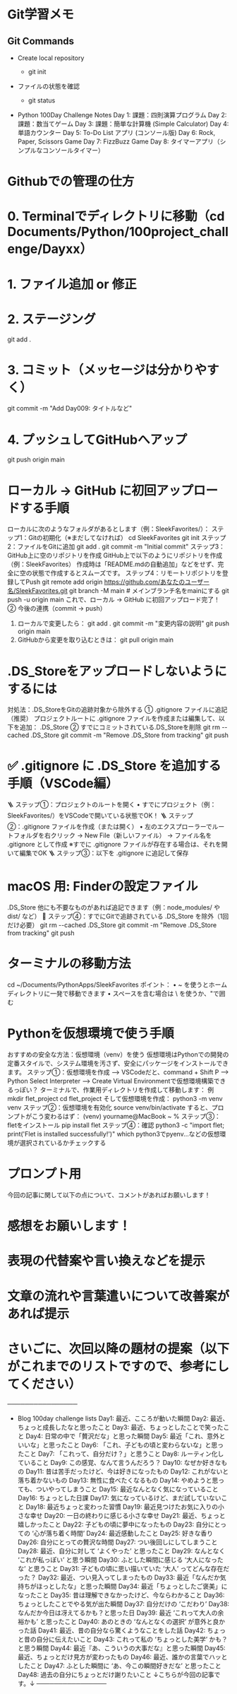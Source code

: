 # Git学習メモ
## Git Commands

- Create local repository
    - git init
- ファイルの状態を確認
    - git status

- Python 100Day Challenge Notes
    Day 1: 課題：四則演算プログラム
    Day 2: 課題：数当てゲーム
    Day 3: 課題：簡単な計算機 (Simple Calculator)
    Day 4: 単語カウンター
    Day 5: To-Do List アプリ (コンソール版)
    Day 6: Rock, Paper, Scissors Game
    Day 7: FizzBuzz Game
    Day 8: タイマーアプリ（シンプルなコンソールタイマー）

# Githubでの管理の仕方
# 0. Terminalでディレクトリに移動（cd Documents/Python/100project_challenge/Dayxx）
# 1. ファイル追加 or 修正
# 2. ステージング
git add .

# 3. コミット（メッセージは分かりやすく）
git commit -m "Add Day009: タイトルなど"

# 4. プッシュしてGitHubへアップ
git push origin main

# ローカル → GitHub に初回アップロードする手順
ローカルに次のようなフォルダがあるとします（例：SleekFavorites/）：
ステップ1：Gitの初期化（※まだしてなければ）
cd SleekFavorites
git init
ステップ2：ファイルをGitに追加
git add .
git commit -m "Initial commit"
ステップ3：GitHub上に空のリポジトリを作成
GitHub上で以下のようにリポジトリを作成（例：SleekFavorites）
作成時は「README.mdの自動追加」などをせず、完全に空の状態で作成するとスムーズです。
ステップ4：リモートリポジトリを登録してPush
git remote add origin https://github.com/あなたのユーザー名/SleekFavorites.git
git branch -M main  # メインブランチ名をmainにする
git push -u origin main
これで、ローカル → GitHub に初回アップロード完了！ 
② 今後の連携（commit → push）
1.	ローカルで変更したら：
git add .
git commit -m "変更内容の説明"
git push origin main
2.	GitHubから変更を取り込むときは：
git pull origin main

# .DS_Storeをアップロードしないようにするには
対処法：.DS_StoreをGitの追跡対象から除外する
① .gitignore ファイルに追記（推奨）
プロジェクトルートに .gitignore ファイルを作成または編集して、以下を追加：
.DS_Store
② すでにコミットされている.DS_Storeを削除
git rm --cached .DS_Store
git commit -m "Remove .DS_Store from tracking"
git push

# ✅ .gitignore に .DS_Store を追加する手順（VSCode編）
🪜 ステップ①：プロジェクトのルートを開く
	•	すでにプロジェクト（例：SleekFavorites/）をVSCodeで開いている状態でOK！
🪜 ステップ②：.gitignore ファイルを作成（または開く）
	•	左のエクスプローラーでルートフォルダを右クリック →
New File（新しいファイル） → ファイル名を .gitignore として作成
※すでに .gitignore ファイルが存在する場合は、それを開いて編集でOK
🪜 ステップ③：以下を .gitignore に追記して保存
# macOS 用: Finderの設定ファイル
.DS_Store
他にも不要なものがあれば追記できます（例：node_modules/ や dist/ など）
🧹 ステップ④：すでにGitで追跡されている .DS_Store を除外（1回だけ必要）
git rm --cached .DS_Store
git commit -m "Remove .DS_Store from tracking"
git push

# ターミナルの移動方法
cd ~/Documents/PythonApps/SleekFavorites
ポイント：
	•	~ を使うとホームディレクトリに一発で移動できます
	•	スペースを含む場合は \ を使うか、"で囲む


# Pythonを仮想環境で使う手順
おすすめの安全な方法：仮想環境（venv）を使う
仮想環境はPythonでの開発の定番スタイルで、システム環境を汚さず、安全にパッケージをインストールできます。
ステップ①：仮想環境を作成
--> VSCodeだと、command + Shift P --> Python Select Interpreter --> Create Virtual Environmentで仮想環境構築できるっぽい？
ターミナルで、作業用ディレクトリを作成して移動します：
例
mkdir flet_project
cd flet_project
そして仮想環境を作成：
python3 -m venv venv
ステップ②：仮想環境を有効化
source venv/bin/activate
すると、プロンプトがこう変わるはず：
(venv) yourname@MacBook ~ %
ステップ③：fletをインストール
pip install flet
ステップ④：確認
python3 -c "import flet; print('Flet is installed successfully!')"
which python3でpyenv...などの仮想環境が選択されているかチェックする

# プロンプト用
今回の記事に関して以下の点について、コメントがあればお願いします！
# 感想をお願いします！
# 表現の代替案や言い換えなどを提示
# 文章の流れや言葉遣いについて改善案があれば提示
# さいごに、次回以降の題材の提案（以下がこれまでのリストですので、参考にしてください）
────────────────
- Blog 100day challenge lists
    Day1: 最近、こころが動いた瞬間
    Day2: 最近、ちょっと成長したなと思ったこと
    Day3: 最近、ちょっとしたことで笑ったこと
    Day4: 日常の中で「贅沢だな」と思った瞬間
    Day5: 最近「これ、意外といいな」と思ったこと
    Day6: 「これ、子どもの頃と変わらないな」と思ったこと
    Day7: 「これって、自分だけ？」と思うこと
    Day8: ルーティン化していること
    Day9: この感覚、なんて言うんだろう？
    Day10: なぜか好きなもの
    Day11: 昔は苦手だったけど、今は好きになったもの
    Day12: これがないと落ち着かないもの
    Day13: 無性に食べたくなるもの
    Day14: やめようと思っても、ついやってしまうこと
    Day15: 最近なんとなく気になっていること
    Day16: ちょっとした日課
    Day17: 気になっているけど、まだ試していないこと
    Day18: 最近ちょっと変わった習慣
    Day19: 最近見つけたお気に入りの小さな幸せ
    Day20: 一日の終わりに感じる小さな幸せ
    Day21: 最近、ちょっと嬉しかったこと
    Day22: 子どもの頃に夢中になったもの
    Day23: 自分にとっての ‘心が落ち着く時間’
    Day24: 最近感動したこと
    Day25: 好きな香り
    Day26: 自分にとっての贅沢な時間 
    Day27: つい後回しにしてしまうこと
    Day28: 最近、自分に対して ‘よくやった’ と思ったこと
    Day29: なんとなく ‘これが私っぽい’ と思う瞬間
    Day30: ふとした瞬間に感じる ‘大人になったな’ と思うこと
    Day31: 子どもの頃に思い描いていた ‘大人’ ってどんな存在だった？
    Day32: 最近、つい見入ってしまったもの
    Day33: 最近「なんだか気持ちがほっとしたな」と思った瞬間
    Day34: 最近「ちょっとしたご褒美」になったこと
    Day35: 昔は理解できなかったけど、今ならわかること
    Day36: ちょっとしたことでやる気が出た瞬間
    Day37: 自分だけの ‘こだわり’
    Day38: なんだか今日は冴えてるかも？と思った日
    Day39: 最近 ‘これって大人の余裕かも’ と思ったこと
    Day40: あのときの ‘なんとなくの選択’ が意外と良かった話
    Day41: 最近、昔の自分なら驚くようなことをした話
    Day42: ちょっと昔の自分に伝えたいこと
    Day43: これって私の ‘ちょっとした美学’ かも？と思う瞬間
    Day44: 最近『あ、こういうの大事だな』と思った瞬間
    Day45: 最近、ちょっとだけ見方が変わったもの
    Day46: 最近、誰かの言葉でハッとしたこと
    Day47: ふとした瞬間に ‘あ、今この瞬間好きだな’ と思ったこと
    Day48: 過去の自分にちょっとだけ謝りたいこと
↓こちらが今回の記事です。↓
────────────────


